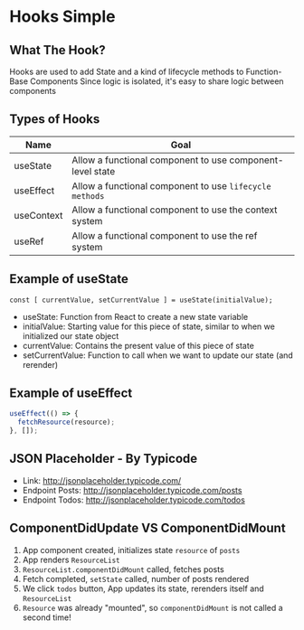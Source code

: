 # Hooks Simple

## What The Hook?

Hooks are used to add State and a kind of lifecycle methods to Function-Base Components
Since logic is isolated, it's easy to share logic between components

## Types of Hooks

| Name       | Goal                                                      |
| ---------- | --------------------------------------------------------- |
| useState   | Allow a functional component to use component-level state |
| useEffect  | Allow a functional component to use `lifecycle methods`   |
| useContext | Allow a functional component to use the context system    |
| useRef     | Allow a functional component to use the ref system        |

## Example of useState

`const [ currentValue, setCurrentValue ] = useState(initialValue);`

- useState: Function from React to create a new state variable
- initialValue: Starting value for this piece of state, similar to when we initialized our state object
- currentValue: Contains the present value of this piece of state
- setCurrentValue: Function to call when we want to update our state (and rerender)

## Example of useEffect

```js
useEffect(() => {
  fetchResource(resource);
}, []);
```

## JSON Placeholder - By Typicode

- Link: http://jsonplaceholder.typicode.com/
- Endpoint Posts: http://jsonplaceholder.typicode.com/posts
- Endpoint Todos: http://jsonplaceholder.typicode.com/todos

## ComponentDidUpdate VS ComponentDidMount

1. App component created, initializes state `resource` of `posts`
2. App renders `ResourceList`
3. `ResourceList.componentDidMount` called, fetches posts
4. Fetch completed, `setState` called, number of posts rendered
5. We click `todos` button, App updates its state, rerenders itself and `ResourceList`
6. `Resource` was already "mounted", so `componentDidMount` is not called a second time!
